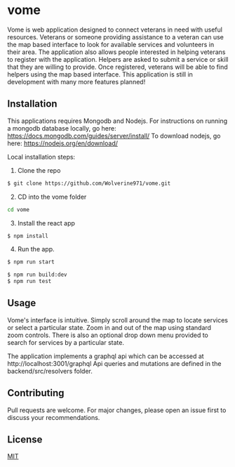 # vome

Vome is web application designed to connect veterans in need with useful resources. Veterans or someone providing assistance to a veteran can use the map based interface to look for available services and volunteers in their area. The application also allows people interested in helping veterans to register with the application. Helpers are asked to submit a service or skill that they are willing to provide. Once registered, veterans will be able to find helpers using the map based interface. This application is still in development with many more features planned! 

## Installation
This applications requires Mongodb and Nodejs. For instructions on running a mongodb database locally, go here:
https://docs.mongodb.com/guides/server/install/
To download nodejs, go here:
https://nodejs.org/en/download/

Local installation steps:
1. Clone the repo
```bash
$ git clone https://github.com/Wolverine971/vome.git
```
2. CD into the vome folder
```bash
cd vome
```
3. Install the react app
```bash
$ npm install
```
4. Run the app.  
```bash
$ npm run start

$ npm run build:dev
$ npm run test
```
## Usage
Vome's interface is intuitive. Simply scroll around the map to locate services or select a particular state. Zoom in and out of the map using standard zoom controls. There is also an optional drop down menu provided to search for services by a particular state.  

The application implements a graphql api which can be accessed at http://localhost:3001/graphql 
Api queries and mutations are defined in the backend/src/resolvers folder.  

## Contributing
Pull requests are welcome. For major changes, please open an issue first to discuss your recommendations. 

## License
[MIT](https://choosealicense.com/licenses/mit/)